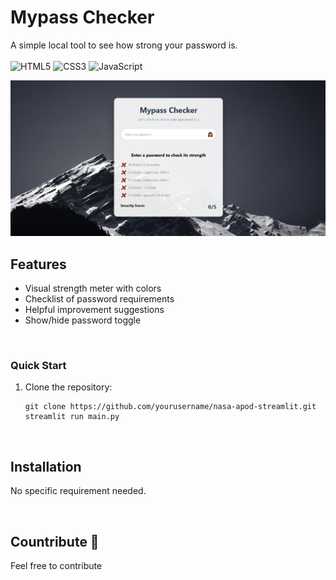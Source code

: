 # Mypass Checker

A simple local tool to see how strong your password is. 
<br> <br>
![HTML5](https://img.shields.io/badge/HTML5-E34F26?style=for-the-badge&logo=html5&logoColor=white)
![CSS3](https://img.shields.io/badge/CSS3-1572B6?style=for-the-badge&logo=css3&logoColor=white)
![JavaScript](https://img.shields.io/badge/JavaScript-F7DF1E?style=for-the-badge&logo=javascript&logoColor=black)


![img](project-cover.png)

## Features

- Visual strength meter with colors
- Checklist of password requirements
- Helpful improvement suggestions
- Show/hide password toggle
<br>

### Quick Start
1. Clone the repository:
   ```
   git clone https://github.com/yourusername/nasa-apod-streamlit.git
   streamlit run main.py
   ```
<br>

## Installation
No specific requirement needed.

<br>

## Countribute 🤝
Feel free to contribute
<br><br>


